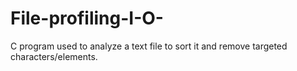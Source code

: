# File-profiling-I-O-
C program used to analyze a text file to sort it and remove targeted characters/elements.
